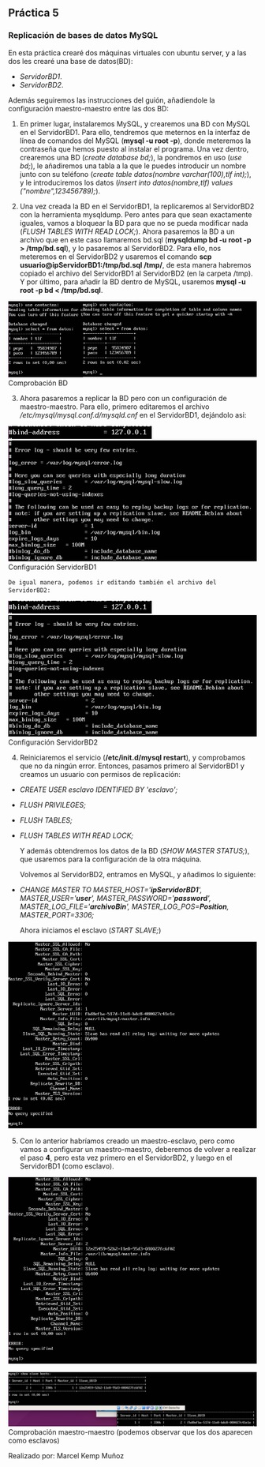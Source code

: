 ## Práctica 5
### Replicación de bases de datos MySQL


En esta práctica crearé dos máquinas virtuales con ubuntu server, y a las dos les crearé una base de datos(BD):

- *ServidorBD1*.
- *ServidorBD2*.

Además seguiremos las instrucciones del guión, añadiendole la configuración maestro-maestro entre las dos BD:

1. En primer lugar, instalaremos MySQL, y crearemos una BD con MySQL en el ServidorBD1. Para ello, tendremos que meternos en la interfaz de línea de comandos del MySQL (**mysql -u root -p**), donde meteremos la contraseña que hemos puesto al instalar el programa. Una vez dentro, crearemos una BD (*create database bd;*), la pondremos en uso (*use bd;*), le añadiremos una tabla a la que le puedes introducir un nombre junto con su teléfono (*create table datos(nombre varchar(100),tlf int);*), y le introduciremos los datos (*insert into datos(nombre,tlf) values ("nombre",123456789);*).

2. Una vez creada la BD en el ServidorBD1, la replicaremos al ServidorBD2 con la herramienta mysqldump. Pero antes para que sean exactamente iguales, vamos a bloquear la BD para que no se pueda modificar nada (*FLUSH TABLES WITH READ LOCK;*). Ahora pasaremos la BD a un archivo que en este caso llamaremos bd.sql (**mysqldump bd -u root -p > /tmp/bd.sql**), y lo pasaremos al ServidorBD2. Para ello, nos meteremos en el ServidorBD2 y usaremos el comando **scp usuario@ipServidorBD1:/tmp/bd.sql /tmp/**, de esta manera habremos copiado el archivo del ServidorBD1 al ServidorBD2 (en la carpeta /tmp). Y por último, para añadir la BD dentro de MySQL, usaremos **mysql -u root -p bd < /tmp/bd.sql**.

![img](https://github.com/MarcelKemp/SWAP_1718_ugr/blob/master/practicas/P5/Imagenes/bd.png)
Comprobación BD


3. Ahora pasaremos a replicar la BD pero con un configuración de maestro-maestro. Para ello, primero editaremos el archivo */etc/mysql/mysql.conf.d/mysqld.cnf* en el ServidorBD1, dejándolo asi:

![img](https://github.com/MarcelKemp/SWAP_1718_ugr/blob/master/practicas/P5/Imagenes/bind-address.png)
![img](https://github.com/MarcelKemp/SWAP_1718_ugr/blob/master/practicas/P5/Imagenes/conf1.png)
Configuración ServidorBD1

    De igual manera, podemos ir editando también el archivo del ServidorBD2:

![img](https://github.com/MarcelKemp/SWAP_1718_ugr/blob/master/practicas/P5/Imagenes/bind-address.png)
![img](https://github.com/MarcelKemp/SWAP_1718_ugr/blob/master/practicas/P5/Imagenes/conf2.png)
Configuración ServidorBD2



4. Reiniciaremos el servicio (**/etc/init.d/mysql restart**), y comprobamos que no da ningún error. Entonces, pasamos primero al ServidorBD1 y creamos un usuario con permisos de replicación:

- *CREATE USER esclavo IDENTIFIED BY 'esclavo';*
- *FLUSH PRIVILEGES;*
- *FLUSH TABLES;*
- *FLUSH TABLES WITH READ LOCK;*

    Y además obtendremos los datos de la BD (*SHOW MASTER STATUS;*), que usaremos para la configuración de la otra máquina. 

    Volvemos al ServidorBD2, entramos en MySQL, y añadimos lo siguiente:
- *CHANGE MASTER TO MASTER_HOST='**ipServidorBD1**',
MASTER_USER='**user**',
MASTER_PASSWORD='**password**',
MASTER_LOG_FILE='**archivoBin**',
MASTER_LOG_POS=**Position**,
MASTER_PORT=3306;*

    Ahora iniciamos el esclavo (*START SLAVE;*)

![img](https://github.com/MarcelKemp/SWAP_1718_ugr/blob/master/practicas/P5/Imagenes/comprobacion1.png)



5. Con lo anterior habríamos creado un maestro-esclavo, pero como vamos a configurar un maestro-maestro, deberemos de volver a realizar el paso **4**, pero esta vez primero en el ServidorBD2, y luego en el ServidorBD1 (como esclavo).

![img](https://github.com/MarcelKemp/SWAP_1718_ugr/blob/master/practicas/P5/Imagenes/comprobacion2.png)

![img](https://github.com/MarcelKemp/SWAP_1718_ugr/blob/master/practicas/P5/Imagenes/maestro-maestro.png)
Comprobación maestro-maestro (podemos observar que los dos aparecen como esclavos)


Realizado por: Marcel Kemp Muñoz


